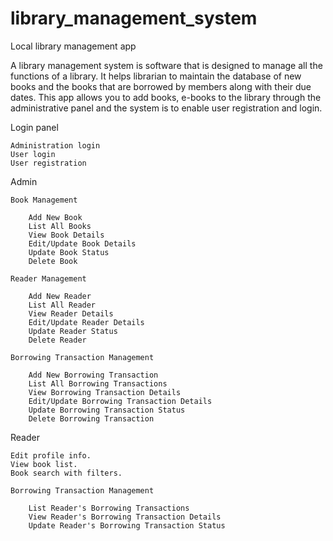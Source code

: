 # library_management_system
Local library management app

A library management system is software that is designed to manage all the functions of a library.
It helps librarian to maintain the database of new books and the books that are borrowed by members along with their due dates.
This app allows you to add books, e-books to the library through
the administrative panel and the system is to enable user registration and login.

Login panel

    Administration login
    User login
    User registration

Admin

    Book Management

        Add New Book
        List All Books
        View Book Details
        Edit/Update Book Details
        Update Book Status
        Delete Book

    Reader Management

        Add New Reader
        List All Reader
        View Reader Details
        Edit/Update Reader Details
        Update Reader Status
        Delete Reader

    Borrowing Transaction Management

        Add New Borrowing Transaction
        List All Borrowing Transactions
        View Borrowing Transaction Details
        Edit/Update Borrowing Transaction Details
        Update Borrowing Transaction Status
        Delete Borrowing Transaction

    
Reader

    Edit profile info.
    View book list.
    Book search with filters.

    Borrowing Transaction Management

        List Reader's Borrowing Transactions
        View Reader's Borrowing Transaction Details
        Update Reader's Borrowing Transaction Status


